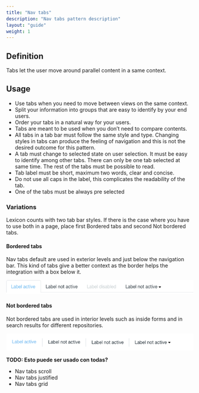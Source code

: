 ```yaml
---
title: "Nav tabs"
description: "Nav tabs pattern description"
layout: "guide"
weight: 1
---
```


## Definition

Tabs let the user move around parallel content in a same context.

## Usage

* Use tabs when you need to move between views on the same context.
* Split your information into groups that are easy to identify by your end users. 
* Order your tabs in a natural way for your users.
* Tabs are meant to be used when you don’t need to compare contents.
* All tabs in a tab bar must follow the same style and type. Changing styles in tabs can produce the feeling of navigation and this is not the desired outcome for this pattern.
* A tab must change to selected state on user selection. It must be easy to identify among other tabs. There can only be one tab selected at same time. The rest of the tabs must be possible to read.
* Tab label must be short, maximum two words, clear and concise.
* Do not use all caps in the label, this complicates the readability of the tab.
* One of the tabs must be always pre selected

### Variations

Lexicon counts with two tab bar styles. If there is the case where you have to use both in a page, place first Bordered tabs and second Not bordered tabs.

#### Bordered tabs

Nav tabs default are used in exterior levels and just below the navigation bar. This kind of tabs give a better context as the border helps the integration with a box below it.

![bordered tabs](../../../images/tabsBordered.png)

#### Not bordered tabs

Not bordered tabs are used in interior levels such as inside forms and in search results for different repositories.

![not bordered tabs](../../../images/tabsNotBordered.png)




**TODO: Esto puede ser usado con todas?**

* Nav tabs scroll
* Nav tabs justified
* Nav tabs grid


